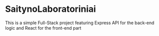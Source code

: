 # SaitynoLaboratoriniai
 
This is a simple Full-Stack project featuring Express API for the back-end logic and React for the front-end part
